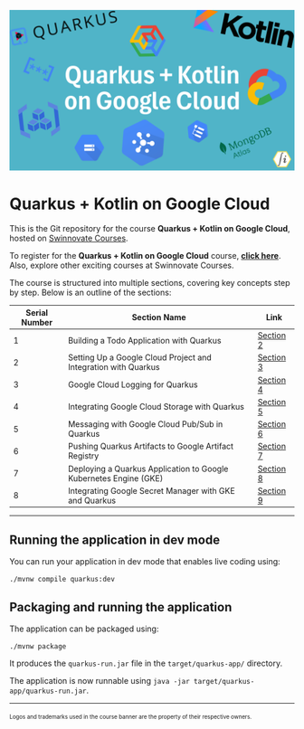 ![Quarkus + GCP Overview](assets/course_banner.png)

# Quarkus + Kotlin on Google Cloud

This is the Git repository for the course **Quarkus + Kotlin on Google Cloud**, hosted on [Swinnovate Courses](https://courses.swinnovate.com/).

To register for the **Quarkus + Kotlin on Google Cloud** course, **[click here](https://courses.swinnovate.com/enroll/quarkus-with-gcp)**. Also, explore other exciting courses at Swinnovate Courses.

The course is structured into multiple sections, covering key concepts step by step. Below is an outline of the sections:

| Serial Number | Section Name                                                      | Link                                                                        |
|---------------|-------------------------------------------------------------------|-----------------------------------------------------------------------------|
| 1             | Building a Todo Application with Quarkus                          | [Section 2](https://github.com/snitish2607/quarkus-with-gcp/tree/section-2) |
| 2             | Setting Up a Google Cloud Project and Integration with Quarkus    | [Section 3](https://github.com/snitish2607/quarkus-with-gcp/tree/section-3) |
| 3             | Google Cloud Logging for Quarkus                                  | [Section 4](https://github.com/snitish2607/quarkus-with-gcp/tree/section-4) |
| 4             | Integrating Google Cloud Storage with Quarkus                     | [Section 5](https://github.com/snitish2607/quarkus-with-gcp/tree/section-5) |
| 5             | Messaging with Google Cloud Pub/Sub in Quarkus                    | [Section 6](https://github.com/snitish2607/quarkus-with-gcp/tree/section-6) |
| 6             | Pushing Quarkus Artifacts to Google Artifact Registry             | [Section 7](https://github.com/snitish2607/quarkus-with-gcp/tree/section-7) |
| 7             | Deploying a Quarkus Application to Google Kubernetes Engine (GKE) | [Section 8](https://github.com/snitish2607/quarkus-with-gcp/tree/section-8) |
| 8             | Integrating Google Secret Manager with GKE and Quarkus            | [Section 9](https://github.com/snitish2607/quarkus-with-gcp/tree/section-9) |

---


## Running the application in dev mode

You can run your application in dev mode that enables live coding using:

```shell script
./mvnw compile quarkus:dev
```

## Packaging and running the application

The application can be packaged using:

```shell script
./mvnw package
```

It produces the `quarkus-run.jar` file in the `target/quarkus-app/` directory.

The application is now runnable using `java -jar target/quarkus-app/quarkus-run.jar`.

---

<sub><sup>Logos and trademarks used in the course banner are the property of their respective owners.</sup></sub>

